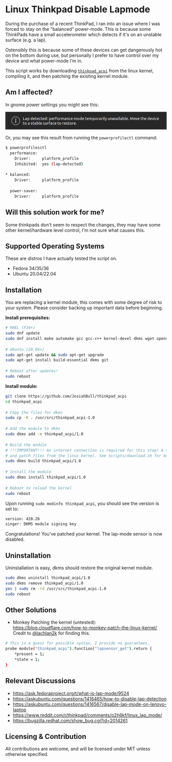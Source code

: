# Linux Thinkpad Disable Lapmode

During the purchase of a recent ThinkPad, I ran into an issue where I was forced to stay on the "balanced" power-mode. This is because some ThinkPads have a small accelerometer which detects if it's on an unstable surface (e.g. a lap).

Ostensibly this is because some of these devices can get dangerously hot on the bottom during use, but personally I prefer to have control over my device and what power-mode I'm in.


This script works by downloading [`thinkpad_acpi`](https://github.com/torvalds/linux/blob/master/drivers/platform/x86/thinkpad_acpi.c) from the linux kernel, compiling it, and then patching the existing kernel module.


## Am I affected?
In gnome power settings you might see this:

<img src="./example-img.png" alt="screenshot of an output demonstrating lapmode enabled"/>

Or, you may see this result from running the `powerprofilectl` command:
```bash
$ powerprofilesctl
  performance:
    Driver:     platform_profile
    Inhibited:  yes (lap-detected)

* balanced:
    Driver:     platform_profile

  power-saver:
    Driver:     platform_profile

```

## Will this solution work for me?
Some thinkpads don't seem to respect the changes, they may have some other kernel/hardware level control, I'm not sure what causes this.

## Supported Operating Systems
These are distros I have actually tested the script on.
- Fedora 34/35/36
- Ubuntu 20.04/22.04

## Installation

You are replacing a kernel module, this comes with some degree of risk to your system. Please consider backing up important data before beginning.

**Install prerequisites:**
```bash
# RHEL (F34+)
sudo dnf update
sudo dnf install make automake gcc gcc-c++ kernel-devel dkms wget openssl

# Ubuntu (20.04+)
sudo apt-get update && sudo apt-get upgrade
sudo apt-get install build-essential dkms git

# Reboot after updates!
sudo reboot
```

**Install module:**
```bash
git clone https://github.com/JosiahBull/thinkpad_acpi
cd thinkpad_acpi

# Copy the files for dkms
sudo cp -R . /usr/src/thinkpad_acpi-1.0

# Add the module to dkms
sudo dkms add -m thinkpad_acpi/1.0

# Build the module
# !!!IMPORTANT!!! An internet connection is required for this step! A script will automatically download
# and patch files from the linux kernel. See scripts/download.sh for more information.
sudo dkms build thinkpad_acpi/1.0

# Install the module
sudo dkms install thinkpad_acpi/1.0

# Reboot to reload the kernel
sudo reboot
```

Upon running `sudo modinfo thinkpad_acpi`, you should see the version is set to:
```bash
version: 420.26
singer: DKMS module signing key
```

Congratulations! You've patched your kernel. The lap-mode sensor is now disabled.

## Uninstallation
Uninstallation is easy, dkms should restore the original kernel module.

```bash
sudo dkms uninstall thinkpad_acpi/1.0
sudo dkms remove thinkpad_acpi/1.0
yes | sudo rm -rd /usr/src/thinkpad_acpi-1.0
sudo reboot
```

## Other Solutions

- Monkey Patching the kernel (untested): https://blog.cloudflare.com/how-to-monkey-patch-the-linux-kernel/ Credit to [@lachlan2k](https://github.com/lachlan2k) for finding this.
```bash
# This is a guess for possible syntax, I provide no guarantees.
probe module("thinkpad_acpi").function("lapsensor_get").return {
    *present = 1;
    *state = 1;
}
```
## Relevant Discussions

- https://ask.fedoraproject.org/t/what-is-lap-mode/9524
- https://askubuntu.com/questions/1416465/how-to-disable-lap-detection
- https://askubuntu.com/questions/1416567/disable-lap-mode-on-lenovo-laptop
- https://www.reddit.com/r/thinkpad/comments/o2h6kf/linux_lap_mode/
- https://bugzilla.redhat.com/show_bug.cgi?id=2014261

## Licensing & Contribution

All contributions are welcome, and will be licensed under MIT unless otherwise specified.